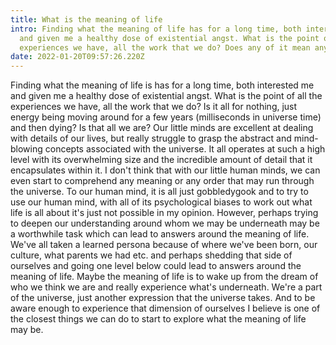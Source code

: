 ```yaml
---
title: What is the meaning of life
intro: Finding what the meaning of life has for a long time, both interested me
  and given me a healthy dose of existential angst. What is the point of all the
  experiences we have, all the work that we do? Does any of it mean anything?
date: 2022-01-20T09:57:26.220Z
---
```

Finding what the meaning of life is has for a long time, both interested me and given me a healthy dose of existential angst. What is the point of all the experiences we have, all the work that we do? Is it all for nothing, just energy being moving around for a few years (milliseconds in universe time) and then dying? Is that all we are? Our little minds are excellent at dealing with details of our lives, but really struggle to grasp the abstract and mind-blowing concepts associated with the universe. It all operates at such a high level with its overwhelming size and the incredible amount of detail that it encapsulates within it. I don't think that with our little human minds, we can even start to comprehend any meaning or any order that may run through the universe. To our human mind, it is all just gobbledygook and to try to use our human mind, with all of its psychological biases to work out what life is all about it's just not possible in my opinion. However, perhaps trying to deepen our understanding around whom we may be underneath may be a worthwhile task which can lead to answers around the meaning of life. We've all taken a learned persona because of where we've been born, our culture, what parents we had etc. and perhaps shedding that side of ourselves and going one level below could lead to answers around the meaning of life. Maybe the meaning of life is to wake up from the dream of who we think we are and really experience what's underneath. We're a part of the universe, just another expression that the universe takes. And to be aware enough to experience that dimension of ourselves I believe is one of the closest things we can do to start to explore what the meaning of life may be.